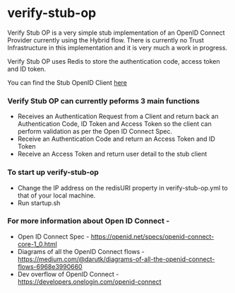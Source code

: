 # verify-stub-op 

Verify Stub OP is a very simple stub implementation of an OpenID Connect Provider currently using the Hybrid flow. There is currently no Trust Infrastructure in this implementation and it is very much a work in progress.  

Verify Stub OP uses Redis to store the authentication code, access token and ID token.

You can find the Stub OpenID Client [here](https://github.com/JHjava/verify-stub-client)

### Verify Stub OP can currently peforms 3 main functions 
* Receives an Authentication Request from a Client and return back an Authentication Code, ID Token and Access Token so the client can perform validation as per the Open ID Connect Spec.  
* Receive an Authentication Code and return an Access Token and ID Token
* Receive an Access Token and return user detail to the stub client


### To start up verify-stub-op
* Change the IP address on the redisURI property in verify-stub-op.yml to that of your local machine.
* Run startup.sh

### For more information about Open ID Connect - 
* Open ID Connect Spec - https://openid.net/specs/openid-connect-core-1_0.html
* Diagrams of all the OpenID Connect flows - https://medium.com/@darutk/diagrams-of-all-the-openid-connect-flows-6968e3990660
* Dev overflow of OpenID Connect - https://developers.onelogin.com/openid-connect
